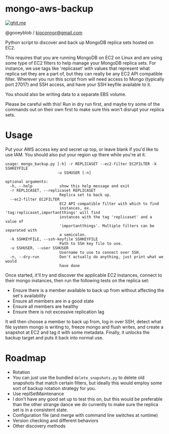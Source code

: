 mongo-aws-backup
================

[![ghit.me](https://ghit.me/badge.svg?repo=kjoconnor/mongo-aws-backup)](https://ghit.me/repo/kjoconnor/mongo-aws-backup)

@gooeyblob / kjoconnor@gmail.com

Python script to discover and back up MongoDB replica sets hosted on EC2.

This requires that you are running MongoDB on EC2 on Linux and are using some type of EC2 filters to help manage your MongoDB replica sets.  For instance, we use tags like 'replicaset' with values that represent what replica set they are a part of, but they can really be any EC2 API compatible filter.  Wherever you run this script from will need access to Mongo (typically port 27017) and SSH access, and have your SSH keyfile available to it.

You should also be writing data to a separate EBS volume.

Please be careful with this!  Run in dry run first, and maybe try some of the commands out on their own first to make sure this won't disrupt your replica sets.

Usage
=====

Put your AWS access key and secret up top, or leave blank if you'd like to use IAM.  You should also put your region up there while you're at it.

```
usage: mongo_backup.py [-h] -r REPLICASET --ec2-filter EC2FILTER -k SSHKEYFILE
                       -u SSHUSER [-n]

optional arguments:
  -h, --help            show this help message and exit
  -r REPLICASET, --replicaset REPLICASET
                        Replica set to back up.
  --ec2-filter EC2FILTER
                        EC2 API compatible filter with which to find
                        instances, ex. 'tag:replicaset,importantthings' will find
                        instances with the tag 'replicaset' and a value of
                        'importantthings'. Multiple filters can be separated with
                        a semicolon.
  -k SSHKEYFILE, --ssh-keyfile SSHKEYFILE
                        Path to SSH key file to use.
  -u SSHUSER, --user SSHUSER
                        Username to use to connect over SSH.
  -n, --dry-run         Don't actually do anything, just print what we would
                        have done
```

Once started, it'll try and discover the applicable EC2 instances, connect to their mongo instances, then run the following tests on the replica set:

- Ensure there is a member available to back up from without affecting the set's availability
- Ensure all members are in a good state
- Ensure all members are healthy
- Ensure there is not excessive replication lag

It will then choose a member to back up from, log in over SSH, detect what file system mongo is writing to, freeze mongo and flush writes, and create a snapshot at EC2 and tag it with some metadata. Finally, it unlocks the backup target and puts it back into normal use.

Roadmap
=======
- Rotation
 - You can just use the bundled `delete_snapshots.py` to delete old snapshots that match certain filters, but ideally this would employ some sort of backup rotation strategy for you.
- Use replSetMaintenance
 - I don't have any good set up to test this on, but this would be preferable than the other strange dance we do currently to make sure the replica set is in a consistent state.
- Configuration file (and merge with command line switches at runtime)
- Version checking and different behaviors
- Other discovery methods
